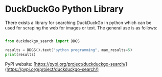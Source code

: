 # DuckDuckGo Python Library

There exists a library for searching DuckDuckGo in python which can be used for scraping the web for images or text. The general use is as follows:

```python

from duckduckgo_search import DDGS

results = DDGS().text("python programming", max_results=5)
print(results)

```

PyPI website: [https://pypi.org/project/duckduckgo-search/](https://pypi.org/project/duckduckgo-search/)